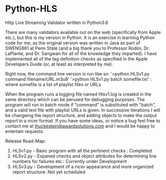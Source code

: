 # Python-HLS
Http Live Streaming Validator written in Python3.6

There are many validators available out on the web (specifically from Apple etc.), but this is my version in Python.  It is an exercise in learning Python code for me, as the original version was written in Java as part of SWENG861 at Penn State (and a big thank you to Professor Rodini, Dr. LaPlante, and Dr. Sangwan for all of the knowledge they imparted).  I have implemented all of the tag definition checks as specified in the Apple Developers Guide (or, at least as interpreted by me).

Right now, the command line version is run like so:
   '>python HLSv1.py command filename/URL.m3u8'
   '>python HLSv1.py batch somefile.txt'  : where somefile is a list of playlist files or URLs
   
When the program runs a logging file named Hlsv1.log is created in the same directory which can be perused for debugging purposes.  The program will run in batch mode if "command" is substituted with "batch", and a valid text file with playlist URLs is given.  In successive iterations I will be changeing the report structure, and adding objects to make the output report in a nicer format.  If you have some ideas, or notice a bug feel free to contact me at jhuckestein@awardsolutions.com and I would be happy to entertain requests.

Release Road-Map:
   1) HLSv1.py - Basic program with all the pertinent checks : Completed
   2) HLSv2.py - Expaned checks and object attributes for determining line numbers for failures etc.: Currently under Development
   3) HLSv3.py - Development of a nicer appearance and more organized report structure: Not yet scheduled
